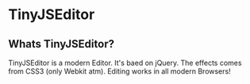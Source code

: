 TinyJSEditor
============

Whats TinyJSEditor?
-------------------
TinyJSEditor is a modern Editor. It's baed on jQuery. The effects comes from CSS3 (only Webkit atm). Editing works in all modern Browsers!